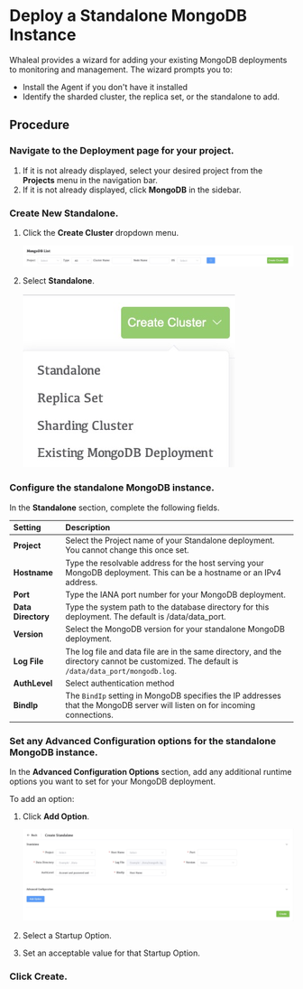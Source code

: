 # Deploy a Standalone MongoDB Instance

Whaleal provides a wizard for adding your existing MongoDB deployments to monitoring and management. The wizard prompts you to:

- Install the Agent if you don't have it installed
- Identify the sharded cluster, the replica set, or the standalone to add.

## Procedure

### Navigate to the **Deployment** page for your project.

1. If it is not already displayed, select your desired project from the **Projects** menu in the navigation bar.
2. If it is not already displayed, click **MongoDB** in the sidebar.

### Create **New Standalone**.

1. Click the **Create Cluster** dropdown menu.

   ![StandaloneAdvanced](../../images/whaleal-platform-Images/04-create-deployment/CreateCluster.png)

2. Select **Standalone**.

   ![StandaloneAdvanced](../../images/whaleal-platform-Images/04-create-deployment/AllCluster.png)

### Configure the standalone MongoDB instance.

In the **Standalone** section, complete the following fields.

| Setting            | Description                                                  |
| :----------------- | :----------------------------------------------------------- |
| **Project**        | Select the Project name of your Standalone deployment. You cannot change this once set. |
| **Hostname**       | Type the resolvable address for the host serving your MongoDB deployment. This can be a hostname or an IPv4 address. |
| **Port**           | Type the IANA port number for your MongoDB deployment.       |
| **Data Directory** | Type the system path to the database directory for this deployment. The default is /data/data_port. |
| **Version**        | Select the MongoDB version for your standalone MongoDB deployment. |
| **Log File**       | The log file and data file are in the same directory, and the directory cannot be customized. The default is `/data/data_port/mongodb.log`. |
| **AuthLevel**      | Select authentication method                                 |
| **BindIp**         | The `BindIp` setting in MongoDB specifies the IP addresses that the MongoDB server will listen on for incoming connections. |

### Set any Advanced Configuration options for the standalone MongoDB instance.

In the **Advanced Configuration Options** section, add any additional runtime options you want to set for your MongoDB deployment.

To add an option:

1. Click **Add Option**.

   ![StandaloneAdvanced](../../images/whaleal-platform-Images/04-create-deployment/Standalone.png)

2. Select a Startup Option.

3. Set an acceptable value for that Startup Option.

### Click **Create**.
